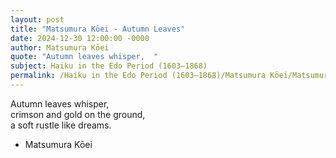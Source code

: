 ```yaml
---
layout: post
title: "Matsumura Kōei - Autumn Leaves"
date: 2024-12-30 12:00:00 -0000
author: Matsumura Kōei
quote: "Autumn leaves whisper,  "
subject: Haiku in the Edo Period (1603–1868)
permalink: /Haiku in the Edo Period (1603–1868)/Matsumura Kōei/Matsumura Kōei - Autumn Leaves
---
```


Autumn leaves whisper,  
crimson and gold on the ground,  
a soft rustle like dreams.

- Matsumura Kōei

